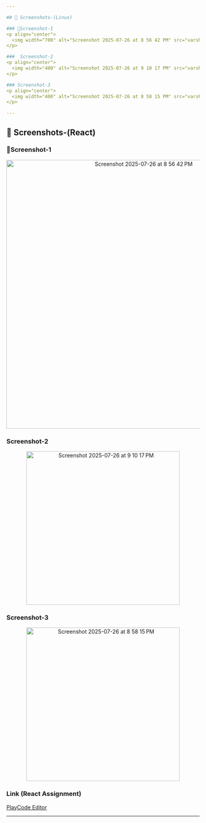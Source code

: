 ```yaml
---

## 📸 Screenshots-(Linux)

### 📂Screenshot-1
<p align="center">
  <img width="700" alt="Screenshot 2025-07-26 at 8 56 42 PM" src="varsha_linux_assignment/Screenshot-1.png" />
</p>

###  Screenshot-2
<p align="center">
  <img width="400" alt="Screenshot 2025-07-26 at 9 10 17 PM" src="varsha_linux_assignment/Screenshot-2.png" />
</p>

### Screenshot-3
<p align="center">
  <img width="400" alt="Screenshot 2025-07-26 at 8 58 15 PM" src="varsha_linux_assignment/Screenshot-3.png" />
</p>

---
```

## 📸 Screenshots-(React)

### 📂Screenshot-1
<p align="center">
  <img width="700" alt="Screenshot 2025-07-26 at 8 56 42 PM" src="Varsha.H_React_Assignment/Screenshot 2025-07-25 at 7.12.08 PM.png" />
</p>

###  Screenshot-2
<p align="center">
  <img width="400" alt="Screenshot 2025-07-26 at 9 10 17 PM" src="Varsha.H_React_Assignment/Screenshot 2025-07-25 at 7.12.48 PM.png" />
</p>

### Screenshot-3
<p align="center">
  <img width="400" alt="Screenshot 2025-07-26 at 8 58 15 PM" src="Varsha.H_React_Assignment/Screenshot 2025-07-28 at 6.58.17 PM.png" />
</p>

### Link (React Assignment) 
 [PlayCode Editor](https://playcode.io/2481352)
 
---

